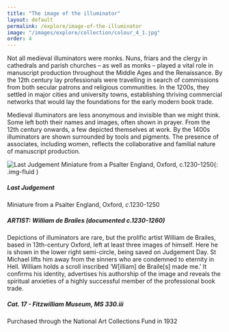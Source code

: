 ```yaml
---
title: "The image of the illuminator"
layout: default
permalink: /explore/image-of-the-illuminator
image: "/images/explore/collection/colour_4_1.jpg"
order: 4
---
```

Not all medieval illuminators were monks. Nuns, friars and the clergy in cathedrals and parish churches – as well as monks – played a vital role in manuscript production throughout the Middle Ages and the Renaissance. By the 12th century lay professionals were travelling in search of commissions from both secular patrons and religious communities. In the 1200s, they settled in major cities and university towns, establishing thriving commercial networks that would lay the foundations for the early modern book trade.

Medieval illuminators are less anonymous and invisible than we might think. Some left both their names and images, often shown in prayer. From the 12th century onwards, a few depicted themselves at work. By the 1400s illuminators are shown surrounded by tools and pigments. The presence of associates, including women, reflects the collaborative and familial nature of manuscript production.

![Last Judgement Miniature from a Psalter England, Oxford, c.1230-1250]({{site.baseurl}}/images/explore/colour_4_1.jpg){: .img-fluid }

##### Last Judgement  
Miniature from a Psalter England, Oxford, _c_.1230-1250

##### ARTIST: William de Brailes (documented _c_.1230-1260)

Depictions of illuminators are rare, but the prolific artist William de Brailes, based in 13th-century Oxford, left at least three images of himself. Here he is shown in the lower right semi-circle, being saved on Judgement Day. St Michael lifts him away from the sinners who are condemned to eternity in Hell. William holds a scroll inscribed ‘W\[illiam\] de Braile\[s\] made me.’ It confirms his identity, advertises his authorship of the image and reveals the spiritual anxieties of a highly successful member of the professional book trade.

##### Cat. 17 - Fitzwilliam Museum, MS 330.iii  
Purchased through the National Art Collections Fund in 1932
